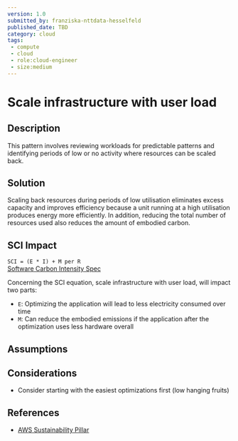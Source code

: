 ```yaml
---
version: 1.0
submitted_by: franziska-nttdata-hesselfeld
published_date: TBD
category: cloud
tags: 
 - compute
 - cloud
 - role:cloud-engineer
 - size:medium
---
```


# Scale infrastructure with user load

## Description

This pattern involves reviewing workloads for predictable patterns and identifying periods of low or no activity where resources can be scaled back.

## Solution

Scaling back resources during periods of low utilisation eliminates excess capacity and improves efficiency because a unit running at a high utilisation produces energy more efficiently. In addition, reducing the total number of resources used also reduces the amount of embodied carbon.

## SCI Impact

`SCI = (E * I) + M per R`  
[Software Carbon Intensity Spec](https://grnsft.org/sci)

Concerning the SCI equation, scale infrastructure with user load, will impact two parts:

- `E`: Optimizing the application will lead to less electricity consumed over time
- `M`: Can reduce the embodied emissions if the application after the optimization uses less hardware overall

## Assumptions


## Considerations

- Consider starting with the easiest optimizations first (low hanging fruits)

## References

- [AWS Sustainability Pillar](https://docs.aws.amazon.com/wellarchitected/latest/sustainability-pillar/sus_sus_user_a2.html)
